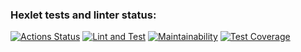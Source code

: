 ### Hexlet tests and linter status:
[![Actions Status](https://github.com/kakkoiirus/frontend-project-lvl3/workflows/hexlet-check/badge.svg)](https://github.com/kakkoiirus/frontend-project-lvl3/actions)
[![Lint and Test](https://github.com/kakkoiirus/frontend-project-lvl3/workflows/lint-and-test/badge.svg)](https://github.com/kakkoiirus/frontend-project-lvl3/actions)
[![Maintainability](https://api.codeclimate.com/v1/badges/2f4861a40210366a84e9/maintainability)](https://codeclimate.com/github/kakkoiirus/frontend-project-lvl3/maintainability)
[![Test Coverage](https://api.codeclimate.com/v1/badges/2f4861a40210366a84e9/test_coverage)](https://codeclimate.com/github/kakkoiirus/frontend-project-lvl3/test_coverage)
